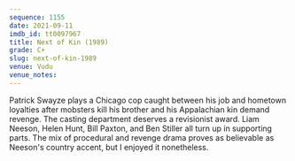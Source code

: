```yaml
---
sequence: 1155
date: 2021-09-11
imdb_id: tt0097967
title: Next of Kin (1989)
grade: C+
slug: next-of-kin-1989
venue: Vudu
venue_notes:
---
```


Patrick Swayze plays a Chicago cop caught between his job and hometown loyalties after mobsters kill his brother and his Appalachian kin demand revenge. The casting department deserves a revisionist award. Liam Neeson, Helen Hunt, Bill Paxton, and Ben Stiller all turn up in supporting parts. The mix of procedural and revenge drama proves as believable as Neeson's country accent, but I enjoyed it nonetheless.
